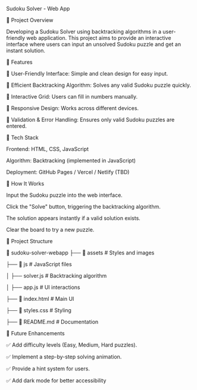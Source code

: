 Sudoku Solver - Web App

📌 Project Overview

Developing a Sudoku Solver using backtracking algorithms in a user-friendly web application. This project aims to provide an interactive interface where users can input an unsolved Sudoku puzzle and get an instant solution.

🚀 Features

📝 User-Friendly Interface: Simple and clean design for easy input.

🧩 Efficient Backtracking Algorithm: Solves any valid Sudoku puzzle quickly.

🎨 Interactive Grid: Users can fill in numbers manually.

📱 Responsive Design: Works across different devices.

💾 Validation & Error Handling: Ensures only valid Sudoku puzzles are entered.

🔧 Tech Stack

Frontend: HTML, CSS, JavaScript

Algorithm: Backtracking (implemented in JavaScript)

Deployment: GitHub Pages / Vercel / Netlify (TBD)

📜 How It Works

Input the Sudoku puzzle into the web interface.

Click the "Solve" button, triggering the backtracking algorithm.

The solution appears instantly if a valid solution exists.

Clear the board to try a new puzzle.

📂 Project Structure

📁 sudoku-solver-webapp
├── 📂 assets        # Styles and images

├── 📂 js            # JavaScript files

│   ├── solver.js    # Backtracking algorithm

│   ├── app.js       # UI interactions

├── 📄 index.html    # Main UI

├── 📄 styles.css    # Styling

├── 📄 README.md     # Documentation

🎯 Future Enhancements

✅ Add difficulty levels (Easy, Medium, Hard puzzles).

✅ Implement a step-by-step solving animation.

✅ Provide a hint system for users.

✅ Add dark mode for better accessibility
